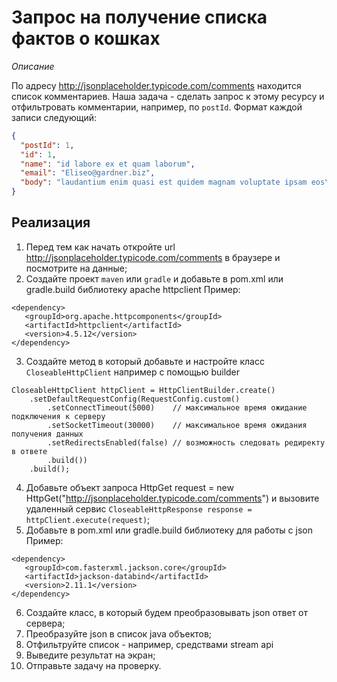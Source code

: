 # Запрос на получение списка фактов о кошках

*Описание*

По адресу http://jsonplaceholder.typicode.com/comments находится список комментариев. Наша задача - сделать запрос к
этому ресурсу и отфильтровать комментарии, например, по ```postId```. Формат каждой записи следующий:

```json
{
  "postId": 1,
  "id": 1,
  "name": "id labore ex et quam laborum",
  "email": "Eliseo@gardner.biz",
  "body": "laudantium enim quasi est quidem magnam voluptate ipsam eos\ntempora quo necessitatibus\ndolor quam autem quasi\nreiciendis et nam sapiente accusantium"
}
```

## Реализация

1. Перед тем как начать откройте url http://jsonplaceholder.typicode.com/comments в браузере и посмотрите на данные;
2. Создайте проект `maven` или `gradle` и добавьте в pom.xml или gradle.build библиотеку apache httpclient Пример:

```text
<dependency>
   <groupId>org.apache.httpcomponents</groupId>
   <artifactId>httpclient</artifactId>
   <version>4.5.12</version>
</dependency>
```

3. Создайте метод в который добавьте и настройте класс `CloseableHttpClient` например с помощью builder

```text
CloseableHttpClient httpClient = HttpClientBuilder.create()
    .setDefaultRequestConfig(RequestConfig.custom()
        .setConnectTimeout(5000)    // максимальное время ожидание подключения к серверу
        .setSocketTimeout(30000)    // максимальное время ожидания получения данных
        .setRedirectsEnabled(false) // возможность следовать редиректу в ответе
        .build())
    .build();
```

4. Добавьте объект запроса HttpGet request = new HttpGet("http://jsonplaceholder.typicode.com/comments") и вызовите удаленный
   сервис `CloseableHttpResponse response = httpClient.execute(request)`;
5. Добавьте в pom.xml или gradle.build библиотеку для работы с json Пример:

```text
<dependency>
   <groupId>com.fasterxml.jackson.core</groupId>
   <artifactId>jackson-databind</artifactId>
   <version>2.11.1</version>
</dependency>
```

6. Создайте класс, в который будем преобразовывать json ответ от сервера;
7. Преобразуйте json в список java объектов;
8. Отфильтруйте список - например, средствами stream api
9. Выведите результат на экран;
10. Отправьте задачу на проверку.
